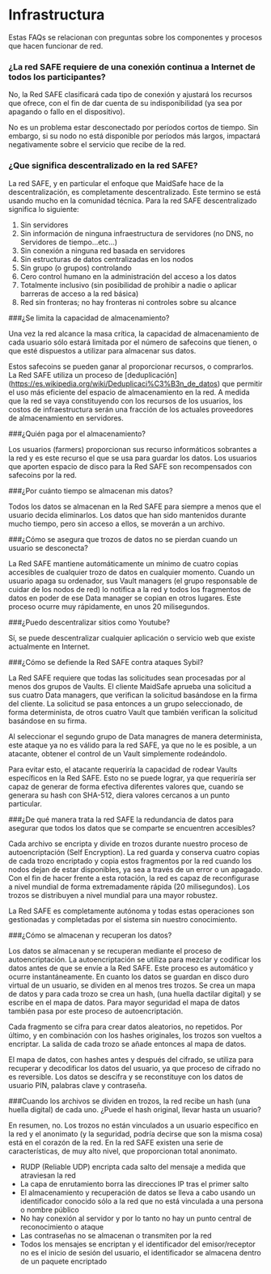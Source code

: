 # Infrastructura

Estas FAQs se relacionan con preguntas sobre los componentes y procesos que hacen funcionar de red.


### ¿La red SAFE requiere de una conexión continua a Internet de todos los participantes?

No, la Red SAFE clasificará cada tipo de conexión y ajustará los recursos que ofrece, con el fin de dar cuenta de su indisponibilidad (ya sea por apagando o fallo en el dispositivo).

No es un problema estar desconectado por períodos cortos de tiempo. Sin embargo, si su nodo no está disponible por períodos más largos, impactará negativamente sobre el servicio que recibe de la red.

### ¿Que significa descentralizado en la red SAFE?

La red SAFE, y en particular el enfoque que MaidSafe hace de la descentralización, es completamente descentralizado. Este termino se está usando mucho en la comunidad técnica. Para la red SAFE descentralizado significa lo siguiente:

1. Sin servidores 
2. Sin información de ninguna infraestructura de servidores (no DNS, no Servidores de tiempo...etc...)
3. Sin conexión a ninguna red basada en servidores
4. Sin estructuras de datos centralizadas en los nodos
5. Sin grupo (o grupos) controlando
6. Cero control humano en la administración del acceso a los datos
6. Totalmente inclusivo (sin posibilidad de prohibir a nadie o aplicar barreras de acceso a la red básica)
7. Red sin fronteras; no hay fronteras ni controles sobre su alcance

###¿Se limita la capacidad de almacenamiento?

Una vez la red alcance la masa crítica, la capacidad de almacenamiento de cada usuario sólo estará limitada por el número de safecoins que tienen, o que esté dispuestos a utilizar para almacenar sus datos.

Estos safecoins se pueden ganar al proporcionar recursos, o comprarlos. La Red SAFE utiliza un proceso de [deduplicación] (https://es.wikipedia.org/wiki/Deduplicaci%C3%B3n_de_datos) que permitir el uso más eficiente del espacio de almacenamiento en la red. A medida que la red se vaya constituyendo con los recursos de los usuarios, los costos de infraestructura serán una fracción de los actuales proveedores de almacenamiento en servidores.

###¿Quién paga por el almacenamiento?

Los usuarios (farmers) proporcionan sus recurso informáticos sobrantes a la red y es este recurso el que se usa para guardar los datos. Los usuarios que aporten espacio de disco para la Red SAFE son recompensados con safecoins por la red.

###¿Por cuánto tiempo se almacenan mis datos?

Todos los datos se almacenan en la Red SAFE para siempre a menos que el usuario decida eliminarlos. Los datos que han sido mantenidos durante mucho tiempo, pero sin acceso a ellos, se moverán a un archivo.

###¿Cómo se asegura que trozos de datos no se pierdan cuando un usuario se desconecta?

La Red SAFE mantiene automáticamente un mínimo de cuatro copias accesibles de cualquier trozo de datos en cualquier momento. Cuando un usuario apaga su ordenador, sus Vault managers (el grupo responsable de cuidar de los nodos de red) lo notifica a la red y todos los fragmentos de datos en poder de ese Data manager se copian en otros lugares. Este proceso ocurre muy rápidamente, en unos 20 milisegundos.

###¿Puedo descentralizar sitios como Youtube?

Sí, se puede descentralizar cualquier aplicación o servicio web que existe actualmente en Internet.


###¿Cómo se defiende la Red SAFE contra ataques Sybil?

La Red SAFE requiere que todas las solicitudes sean procesadas por al menos dos grupos de Vaults.
El cliente MaidSafe aprueba una solicitud a sus cuatro Data managers, que verifican la solicitud basándose en la firma del cliente. La solicitud se pasa entonces a un grupo seleccionado, de forma determinista, de otros cuatro Vault que también verifican la solicitud basándose en su firma.

Al seleccionar el segundo grupo de Data managres de manera determinista, este ataque ya no es válido para la red SAFE, ya que no le es posible, a un atacante, obtener el control de un Vault simplemente rodeándolo.

Para evitar esto, el atacante requeriría la capacidad de rodear Vaults específicos en la Red SAFE. Esto no se puede lograr, ya que requeriría ser capaz de generar de forma efectiva diferentes valores que, cuando se generara su hash con SHA-512, diera valores cercanos a un punto particular.

###¿De qué manera trata la red SAFE la redundancia de datos para asegurar que todos los datos que se comparte se encuentren accesibles?

Cada archivo se encripta y divide en trozos durante nuestro proceso de autoencriptación (Self Encryption). La red guarda y conserva cuatro copias de cada trozo encriptado y copia estos fragmentos por la red cuando los nodos dejan de estar disponibles, ya sea a través de un error o un apagado. Con el fin de hacer frente a esta rotación, la red es capaz de reconfigurase a nivel mundial de forma extremadamente rápida (20 milisegundos). Los trozos se distribuyen a nivel mundial para una mayor robustez.

La Red SAFE es completamente autónoma y todas estas operaciones son gestionadas y completadas por el sistema sin nuestro conocimiento.


###¿Cómo se almacenan y recuperan los datos?

Los datos se almacenan y se recuperan mediante el proceso de autoencriptación. La autoencriptación se utiliza para mezclar y codificar los datos antes de que se envíe a la Red SAFE. Este proceso es automático y ocurre instantáneamente. En cuanto los datos se guardan en disco duro virtual de un usuario, se dividen en al menos tres trozos. Se crea un mapa de datos y para cada trozo se crea un hash, (una huella dactilar digital) y se escribe en el mapa de datos. Para mayor seguridad el mapa de datos también pasa por este proceso de autoencriptación.

Cada fragmento se cifra para crear datos aleatorios, no repetidos. Por último, y en combinación con los hashes originales, los trozos son vueltos a encriptar. La salida de cada trozo se añade entonces al mapa de datos.

El mapa de datos, con hashes antes y después del cifrado, se utiliza para recuperar y decodificar los datos del usuario, ya que proceso de cifrado no es reversible. Los datos se descifra y se reconstituye con los datos de usuario PIN, palabras clave y contraseña.

###Cuando los archivos se dividen en trozos, la red recibe un hash (una huella digital) de cada uno. ¿Puede el hash original, llevar hasta un usuario?

En resumen, no. Los trozos no están vinculados a un usuario específico en la red y el anonimato (y la seguridad, podría decirse que son la misma cosa) está en el corazón de la red. En la red SAFE existen una serie de características, de muy alto nivel, que proporcionan total anonimato.

* RUDP (Reliable UDP) encripta cada salto del mensaje a medida que atraviesan la red
* La capa de enrutamiento borra las direcciones IP tras el primer salto
* El almacenamiento y recuperación de datos se lleva a cabo usando un identificador conocido sólo a la red que no está vinculada a una persona o nombre público
* No hay conexión al servidor y por lo tanto no hay un punto central de reconocimiento o ataque
* Las contraseñas no se almacenan o transmiten por la red
* Todos los mensajes se encriptan y el identificador del emisor/receptor no es el inicio de sesión del usuario, el identificador se almacena dentro de un paquete encriptado


